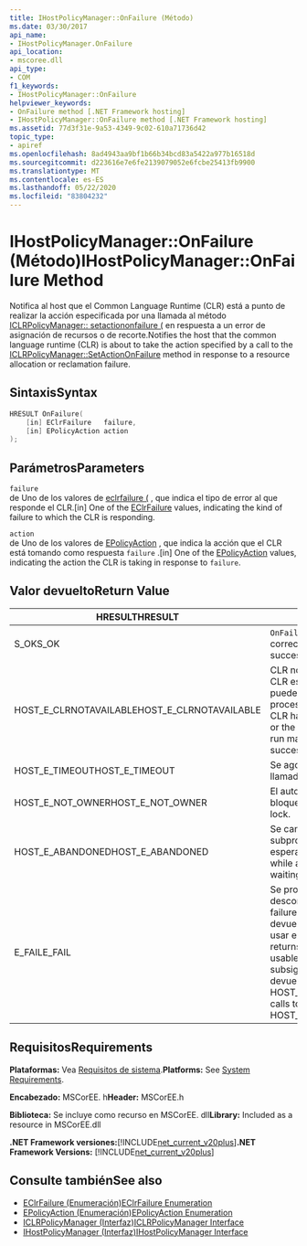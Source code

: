 ```yaml
---
title: IHostPolicyManager::OnFailure (Método)
ms.date: 03/30/2017
api_name:
- IHostPolicyManager.OnFailure
api_location:
- mscoree.dll
api_type:
- COM
f1_keywords:
- IHostPolicyManager::OnFailure
helpviewer_keywords:
- OnFailure method [.NET Framework hosting]
- IHostPolicyManager::OnFailure method [.NET Framework hosting]
ms.assetid: 77d3f31e-9a53-4349-9c02-610a71736d42
topic_type:
- apiref
ms.openlocfilehash: 8ad4943aa9bf1b66b34bcd83a5422a977b16518d
ms.sourcegitcommit: d223616e7e6fe2139079052e6fcbe25413fb9900
ms.translationtype: MT
ms.contentlocale: es-ES
ms.lasthandoff: 05/22/2020
ms.locfileid: "83804232"
---
```

# <a name="ihostpolicymanageronfailure-method"></a><span data-ttu-id="2b796-102">IHostPolicyManager::OnFailure (Método)</span><span class="sxs-lookup"><span data-stu-id="2b796-102">IHostPolicyManager::OnFailure Method</span></span>
<span data-ttu-id="2b796-103">Notifica al host que el Common Language Runtime (CLR) está a punto de realizar la acción especificada por una llamada al método [ICLRPolicyManager:: setactiononfailure (](iclrpolicymanager-setactiononfailure-method.md) en respuesta a un error de asignación de recursos o de recorte.</span><span class="sxs-lookup"><span data-stu-id="2b796-103">Notifies the host that the common language runtime (CLR) is about to take the action specified by a call to the [ICLRPolicyManager::SetActionOnFailure](iclrpolicymanager-setactiononfailure-method.md) method in response to a resource allocation or reclamation failure.</span></span>  
  
## <a name="syntax"></a><span data-ttu-id="2b796-104">Sintaxis</span><span class="sxs-lookup"><span data-stu-id="2b796-104">Syntax</span></span>  
  
```cpp  
HRESULT OnFailure(  
    [in] EClrFailure   failure,  
    [in] EPolicyAction action  
);  
```  
  
## <a name="parameters"></a><span data-ttu-id="2b796-105">Parámetros</span><span class="sxs-lookup"><span data-stu-id="2b796-105">Parameters</span></span>  
 `failure`  
 <span data-ttu-id="2b796-106">de Uno de los valores de [eclrfailure (](eclrfailure-enumeration.md) , que indica el tipo de error al que responde el CLR.</span><span class="sxs-lookup"><span data-stu-id="2b796-106">[in] One of the [EClrFailure](eclrfailure-enumeration.md) values, indicating the kind of failure to which the CLR is responding.</span></span>  
  
 `action`  
 <span data-ttu-id="2b796-107">de Uno de los valores de [EPolicyAction](epolicyaction-enumeration.md) , que indica la acción que el CLR está tomando como respuesta `failure` .</span><span class="sxs-lookup"><span data-stu-id="2b796-107">[in] One of the [EPolicyAction](epolicyaction-enumeration.md) values, indicating the action the CLR is taking in response to `failure`.</span></span>  
  
## <a name="return-value"></a><span data-ttu-id="2b796-108">Valor devuelto</span><span class="sxs-lookup"><span data-stu-id="2b796-108">Return Value</span></span>  
  
|<span data-ttu-id="2b796-109">HRESULT</span><span class="sxs-lookup"><span data-stu-id="2b796-109">HRESULT</span></span>|<span data-ttu-id="2b796-110">Descripción</span><span class="sxs-lookup"><span data-stu-id="2b796-110">Description</span></span>|  
|-------------|-----------------|  
|<span data-ttu-id="2b796-111">S_OK</span><span class="sxs-lookup"><span data-stu-id="2b796-111">S_OK</span></span>|<span data-ttu-id="2b796-112">`OnFailure`se devolvió correctamente.</span><span class="sxs-lookup"><span data-stu-id="2b796-112">`OnFailure` returned successfully.</span></span>|  
|<span data-ttu-id="2b796-113">HOST_E_CLRNOTAVAILABLE</span><span class="sxs-lookup"><span data-stu-id="2b796-113">HOST_E_CLRNOTAVAILABLE</span></span>|<span data-ttu-id="2b796-114">CLR no se ha cargado en un proceso o CLR está en un estado en el que no puede ejecutar código administrado ni procesar la llamada correctamente.</span><span class="sxs-lookup"><span data-stu-id="2b796-114">The CLR has not been loaded into a process, or the CLR is in a state in which it cannot run managed code or process the call successfully.</span></span>|  
|<span data-ttu-id="2b796-115">HOST_E_TIMEOUT</span><span class="sxs-lookup"><span data-stu-id="2b796-115">HOST_E_TIMEOUT</span></span>|<span data-ttu-id="2b796-116">Se agotó el tiempo de espera de la llamada.</span><span class="sxs-lookup"><span data-stu-id="2b796-116">The call timed out.</span></span>|  
|<span data-ttu-id="2b796-117">HOST_E_NOT_OWNER</span><span class="sxs-lookup"><span data-stu-id="2b796-117">HOST_E_NOT_OWNER</span></span>|<span data-ttu-id="2b796-118">El autor de la llamada no posee el bloqueo.</span><span class="sxs-lookup"><span data-stu-id="2b796-118">The caller does not own the lock.</span></span>|  
|<span data-ttu-id="2b796-119">HOST_E_ABANDONED</span><span class="sxs-lookup"><span data-stu-id="2b796-119">HOST_E_ABANDONED</span></span>|<span data-ttu-id="2b796-120">Se canceló un evento mientras un subproceso o fibra bloqueados estaba esperando en él.</span><span class="sxs-lookup"><span data-stu-id="2b796-120">An event was canceled while a blocked thread or fiber was waiting on it.</span></span>|  
|<span data-ttu-id="2b796-121">E_FAIL</span><span class="sxs-lookup"><span data-stu-id="2b796-121">E_FAIL</span></span>|<span data-ttu-id="2b796-122">Se produjo un error grave desconocido.</span><span class="sxs-lookup"><span data-stu-id="2b796-122">An unknown catastrophic failure occurred.</span></span> <span data-ttu-id="2b796-123">Cuando un método devuelve E_FAIL, CLR ya no se puede usar en el proceso.</span><span class="sxs-lookup"><span data-stu-id="2b796-123">When a method returns E_FAIL, the CLR is no longer usable within the process.</span></span> <span data-ttu-id="2b796-124">Las llamadas subsiguientes a métodos de hospedaje devuelven HOST_E_CLRNOTAVAILABLE.</span><span class="sxs-lookup"><span data-stu-id="2b796-124">Subsequent calls to hosting methods return HOST_E_CLRNOTAVAILABLE.</span></span>|  
  
## <a name="requirements"></a><span data-ttu-id="2b796-125">Requisitos</span><span class="sxs-lookup"><span data-stu-id="2b796-125">Requirements</span></span>  
 <span data-ttu-id="2b796-126">**Plataformas:** Vea [Requisitos de sistema](../../get-started/system-requirements.md).</span><span class="sxs-lookup"><span data-stu-id="2b796-126">**Platforms:** See [System Requirements](../../get-started/system-requirements.md).</span></span>  
  
 <span data-ttu-id="2b796-127">**Encabezado:** MSCorEE. h</span><span class="sxs-lookup"><span data-stu-id="2b796-127">**Header:** MSCorEE.h</span></span>  
  
 <span data-ttu-id="2b796-128">**Biblioteca:** Se incluye como recurso en MSCorEE. dll</span><span class="sxs-lookup"><span data-stu-id="2b796-128">**Library:** Included as a resource in MSCorEE.dll</span></span>  
  
 <span data-ttu-id="2b796-129">**.NET Framework versiones:**[!INCLUDE[net_current_v20plus](../../../../includes/net-current-v20plus-md.md)]</span><span class="sxs-lookup"><span data-stu-id="2b796-129">**.NET Framework Versions:** [!INCLUDE[net_current_v20plus](../../../../includes/net-current-v20plus-md.md)]</span></span>  
  
## <a name="see-also"></a><span data-ttu-id="2b796-130">Consulte también</span><span class="sxs-lookup"><span data-stu-id="2b796-130">See also</span></span>

- [<span data-ttu-id="2b796-131">EClrFailure (Enumeración)</span><span class="sxs-lookup"><span data-stu-id="2b796-131">EClrFailure Enumeration</span></span>](eclrfailure-enumeration.md)
- [<span data-ttu-id="2b796-132">EPolicyAction (Enumeración)</span><span class="sxs-lookup"><span data-stu-id="2b796-132">EPolicyAction Enumeration</span></span>](epolicyaction-enumeration.md)
- [<span data-ttu-id="2b796-133">ICLRPolicyManager (Interfaz)</span><span class="sxs-lookup"><span data-stu-id="2b796-133">ICLRPolicyManager Interface</span></span>](iclrpolicymanager-interface.md)
- [<span data-ttu-id="2b796-134">IHostPolicyManager (Interfaz)</span><span class="sxs-lookup"><span data-stu-id="2b796-134">IHostPolicyManager Interface</span></span>](ihostpolicymanager-interface.md)

